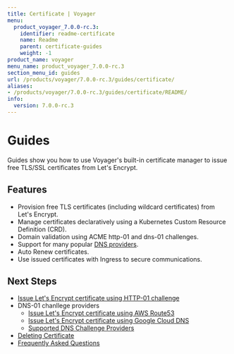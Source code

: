 ```yaml
---
title: Certificate | Voyager
menu:
  product_voyager_7.0.0-rc.3:
    identifier: readme-certificate
    name: Readme
    parent: certificate-guides
    weight: -1
product_name: voyager
menu_name: product_voyager_7.0.0-rc.3
section_menu_id: guides
url: /products/voyager/7.0.0-rc.3/guides/certificate/
aliases:
- /products/voyager/7.0.0-rc.3/guides/certificate/README/
info:
  version: 7.0.0-rc.3
---
```


# Guides

Guides show you how to use Voyager's built-in certificate manager to issue free TLS/SSL certificates from Let's Encrypt.

## Features
- Provision free TLS certificates (including wildcard certificates) from Let's Encrypt.
- Manage certificates declaratively using a Kubernetes Custom Resource Definition (CRD).
- Domain validation using ACME http-01 and dns-01 challenges.
- Support for many popular [DNS providers](/products/voyager/7.0.0-rc.3/guides/certificate/dns/providers).
- Auto Renew certificates.
- Use issued certificates with Ingress to secure communications.

## Next Steps
- [Issue Let's Encrypt certificate using HTTP-01 challenge](/products/voyager/7.0.0-rc.3/guides/certificate/http/overview)
- DNS-01 chanllege providers
  - [Issue Let's Encrypt certificate using AWS Route53](/products/voyager/7.0.0-rc.3/guides/certificate/dns/route53)
  - [Issue Let's Encrypt certificate using Google Cloud DNS](/products/voyager/7.0.0-rc.3/guides/certificate/dns/google-cloud)
  - [Supported DNS Challenge Providers](/products/voyager/7.0.0-rc.3/guides/certificate/dns/providers)
- [Deleting Certificate](/products/voyager/7.0.0-rc.3/guides/certificate/delete)
- [Frequently Asked Questions](/products/voyager/7.0.0-rc.3/guides/certificate/faq)
